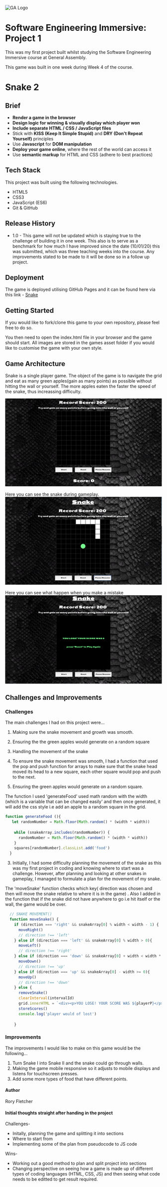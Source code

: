 ![GA Logo](https://cloud.githubusercontent.com/assets/40461/8183776/469f976e-1432-11e5-8199-6ac91363302b.png)
# Software Engineering Immersive: Project 1
This was my first project built whilst studying the Software Engineering Immersive course at General Assembly.

This game was built in one week during Week 4 of the course.

# Snake 2

## Brief
- **Render a game in the browser**
- **Design logic for winning & visually display which player won**
- **Include separate HTML / CSS / JavaScript files**
- Stick with **KISS (Keep It Simple Stupid)** and **DRY (Don't Repeat Yourself)** principles
- Use **Javascript** for **DOM manipulation**
- **Deploy your game online**, where the rest of the world can access it
- Use **semantic markup** for HTML and CSS (adhere to best practices)

## Tech Stack
This project was built using the following technologies.
+ HTML5
+ CSS3
+ JavaScript (ES6)
+ Git & GitHub

## Release History

+ 1.0 - This game will not be updated which is staying true to the challenge of building it in one week. This also is to serve as a benchmark for how much I have improved since the date (10/01/20) this was submitted, which was three teaching weeks into the course. Any improvements stated to be made to it will be done so in a follow up project.

## Deployment
The game is deployed utilising GitHub Pages and it can be found here via this link - [Snake](http://bit.ly/git-snake)

## Getting Started
If you would like to fork/clone this game to your own repository, please feel free to do so. 

You then need to open the index.html file in your browser and the game should start. All images are stored in the games asset folder if you would like to customise the game with your own style.

## Game Architecture
Snake is a single player game. The object of the game is to navigate the grid and eat as many green apples(gain as many points) as possible without hitting the wall or yourself. The more apples eaten the faster the speed of the snake, thus increassing difficulty.

![Screenshot of the game](readmefiles/blanksnakemap.png)

Here you can see the snake during gameplay.
![Screenshot of the game](readmefiles/gameplay.png)

Here you can see what happen when you make a mistake
![Screenshot of the game](readmefiles/losegame.png)

## Challenges and Improvements

### Challenges
The main challenges I had on this project were...
1. Making sure the snake movement and growth was smooth.
2. Ensuring the the green apples would generate on a random square
3. Handling the movement of the snake

1. To ensure the snake movement was smooth, I had a function that used the pop and push function for arrays to make sure that the snake head moved its head to a new square, each other square would pop and push to the next.

2. Ensuring the green apples would generate on a random square. 

The function I used 'generateFood' used math random with the width (which is a variable that can be changed easily' and then once generated, it will add the css style i.e add an apple to a random square in the grid.

```js
function generateFood (){
   let randomNumber = Math.floor(Math.random() * (width * width))

    while (snakeArray.includes(randomNumber)) {
      randomNumber = Math.floor(Math.random() * (width * width))
    }
    squares[randomNumber].classList.add('food')
  }

```

3. Initially, I had some difficulty planning the movement of the snake as this was my first project in coding and knowing where to start was a challenge. However, after planning and looking at other snakes in gameplay, I managed to formulate a plan for the movement of my snake.

The 'moveSnake' function checks which key( direction was chosen and then will move the snake relative to where it is in the game) . Also I added in the function that if the snake did not have anywhere to go i.e hit itself or the wall, the game would be over.

```js
  // SNAKE MOVEMENT()
  function moveSnake() {
    if (direction === 'right' && snakeArray[0] % width < width - 1) {
      moveRight()
      // direction !== 'left'
    } else if (direction === 'left' && snakeArray[0] % width > 0){
      moveLeft()
      // direction !== 'right'
    } else if (direction === 'down' && snakeArray[0] + width < width * width){
      moveDown()
      // direction !== 'up'
    } else if (direction === 'up' && snakeArray[0] - width >= 0){
      moveUp()
      // direction !== 'down'
    } else {
      removeSnake()
      clearInterval(intervalId)
      grid.innerHTML = `<div><p>YOU LOSE! YOUR SCORE WAS ${playerP}</p><br><p> press "Reset" to Play Again</p></div>`
      storeScores()
      console.log('player would of lost')
      
    }

```
### Improvements
The improvements I would like to make on this game would be the following...

1. Turn Snake I into Snake II and the snake could go through walls.
2. Making the game mobile responsive so it adjusts to mobile displays and listens for touchscreen presses.
4. Add some more types of food that have different points. 

#### Author

Rory Fletcher

#### Initial thoughts straight after handing in the project 

Challenges- 
- Initally, planning the game and splitting it into sections
- Where to start from
- Implementing some of the plan from pseudocode to JS code

Wins-
- Working out a good method to plan and split project into sections
- Changing perspective on seeing how a game is made up of different types of coding languages (HTML, CSS, JS) and then seeing what code needs to be editted to get result required.
